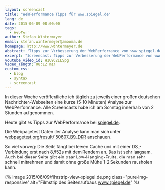 ```yaml
---
layout: screencast
title: "WebPerformance Tipps für www.spiegel.de"
lang: de
date: 2015-06-09 08:00:00
tags:
  - WebPerf
author: Stefan Wintermeyer
email: stefan.wintermeyer@amooma.de
homepage: http://www.wintermeyer.de
abstract: "Tipps zur Verbesserung der WebPerformance von www.spiegel.de"
excerpt: "Screencast: Tipps zur Verbesserung der WebPerformance von www.spiegel.de"
youtube_video_id: H1U932ILSpg
video_length: 08:12 min
custom_css:
  - blog
  - syntax
  - screencast
---
```


In dieser Woche veröffentliche ich täglich zu jeweils einer großen deutschen Nachrichten-Webseiten eine kurze (5-10 Minuten) Analyse zur WebPerformance. Alle Screencasts habe ich am Sonntag innerhalb von 2 Stunden aufgenommen.

Heute gibt es Tipps zur WebPerformance bei  [spiegel.de](http://www.spiegel.de).

Die Webpagetest Daten der Analyse kann man sich unter [webpagetest.org/result/150607_B9_DKR](http://www.webpagetest.org/result/150607_B9_DKR) anschauen.

So viel vorweg: Die Seite fängt bei leeren Cache und mit einer DSL-Verbindung erst nach 8,952s mit dem Rendern an. Das ist sehr langsam. Auch bei dieser Seite gibt ein paar Low-Hanging-Fruits, die man sehr schnell mitnehmen und damit ohne große Mühe 1-2 Sekunden rausholen kann.

{% image 2015/06/09/filmstrip-view-spiegel.de.png class="pure-img-responsive" alt="Filmstrip des Seitenaufbaus www.spiegel.de" %}
